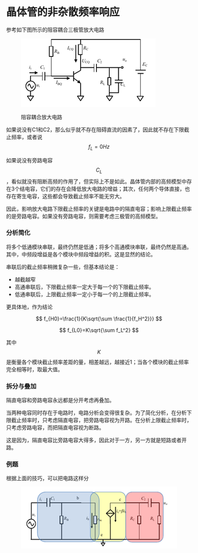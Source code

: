 # 晶体管的非杂散频率响应

参考如下图所示的阻容耦合三极管放大电路

<figure><img src="../../.gitbook/assets/image (31).png" alt=""><figcaption><p>阻容耦合放大电路</p></figcaption></figure>

如果说没有C1和C2，那么似乎就不存在阻碍直流的因素了，因此就不存在下限截止频率，或者说$$f_L=0Hz$$

如果说没有旁路电容$$C_L$$，看似就没有阻断高频的作用了，但实际上不是如此。晶体管内部的高频模型中存在3个结电容，它们的存在会降低放大电路的增益；其次，任何两个导体直接，也存在寄生电容，这些都会导致截止频率不能无穷大。

因此，影响放大电路下限截止频率的关键是电路中的隔直电容；影响上限截止频率的是旁路电容。如果没有旁路电容，则需要考虑三极管的高频模型。

### 分析简化

将多个低通模块串联，最终仍然是低通；将多个高通模块串联，最终仍然是高通。其中，中频段增益是各个模块中频段增益的积。这是显然的结论。

串联后的截止频率稍微复杂一些，但基本结论是：

* 越截越窄
* 高通串联后，下限截止频率一定大于每一个的下限截止频率。
* 低通串联后，上限截止频率一定小于每一个的上限截止频率。

更具体地，作为结论

$$
f_{H0}=\frac{1}{K\sqrt{\sum \frac{1}{f_H^2}}}
$$

$$
f_{L0}=K\sqrt{\sum f_L^2}
$$

其中$$K$$是衡量各个模块截止频率差距的量，相差越远，越接近1；当各个模块的截止频率完全相等时，取最大值。

### 拆分与叠加

隔直电容和旁路电容永远都是分开考虑再叠加。

当两种电容同时存在于电路时，电路分析会变得很复杂。为了简化分析，在分析下限截止频率时，只考虑隔直电容，把旁路电容视为开路。在分析上限截止频率时，只考虑旁路电容，而把隔直电容视为断路。

这是因为，隔直电容比旁路电容大得多，因此对于一方，另一方就是短路或者开路。

### 例题

根据上面的技巧，可以把电路这样分

<figure><img src="../../.gitbook/assets/image (32).png" alt=""><figcaption></figcaption></figure>
